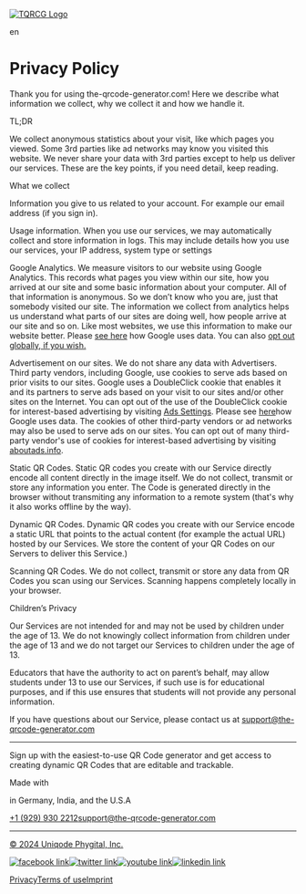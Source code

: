 [![TQRCG Logo](../../assets/images/polo-logo-v1.png)](https://www.the-qrcode-generator.com/)

[](https://www.the-qrcode-generator.com/)

[](https://www.the-qrcode-generator.com/)

[](https://www.the-qrcode-generator.com/)

[](https://www.the-qrcode-generator.com/)[](https://www.the-qrcode-generator.com/)[](https://www.the-qrcode-generator.com/scan)

en

[](https://www.the-qrcode-generator.com/mycodes)[](https://www.the-qrcode-generator.com/mycodes)

Privacy Policy
==============

Thank you for using the-qrcode-generator.com! Here we describe what information we collect, why we collect it and how we handle it.

  

TL;DR

We collect anonymous statistics about your visit, like which pages you viewed. Some 3rd parties like ad networks may know you visited this website. We never share your data with 3rd parties except to help us deliver our services. These are the key points, if you need detail, keep reading.

  

What we collect

Information you give to us related to your account. For example our email address (if you sign in).

Usage information. When you use our services, we may automatically collect and store information in logs. This may include details how you use our services, your IP address, system type or settings

  

Google Analytics. We measure visitors to our website using Google Analytics. This records what pages you view within our site, how you arrived at our site and some basic information about your computer. All of that information is anonymous. So we don’t know who you are, just that somebody visited our site. The information we collect from analytics helps us understand what parts of our sites are doing well, how people arrive at our site and so on. Like most websites, we use this information to make our website better. Please [see here](https://www.google.com/policies/privacy/partners/) how Google uses data. You can also [opt out globally, if you wish.](https://tools.google.com/dlpage/gaoptout)

Advertisement on our sites. We do not share any data with Advertisers. Third party vendors, including Google, use cookies to serve ads based on prior visits to our sites. Google uses a DoubleClick cookie that enables it and its partners to serve ads based on your visit to our sites and/or other sites on the Internet. You can opt out of the use of the DoubleClick cookie for interest-based advertising by visiting [Ads Settings](http://www.google.com/ads/preferences/). Please see [here](https://www.google.com/policies/privacy/partners/)how Google uses data. The cookies of other third-party vendors or ad networks may also be used to serve ads on our sites. You can opt out of many third-party vendor's use of cookies for interest-based advertising by visiting [aboutads.info](http://www.aboutads.info/choices/).

  

Static QR Codes. Static QR codes you create with our Service directly encode all content directly in the image itself. We do not collect, transmit or store any information you enter. The Code is generated directly in the browser without transmiting any information to a remote system (that's why it also works offline by the way).

  

Dynamic QR Codes. Dynamic QR codes you create with our Service encode a static URL that points to the actual content (for example the actual URL) hosted by our Services. We store the content of your QR Codes on our Servers to deliver this Service.)

  

Scanning QR Codes. We do not collect, transmit or store any data from QR Codes you scan using our Services. Scanning happens completely locally in your browser.

  

Children’s Privacy

Our Services are not intended for and may not be used by children under the age of 13. We do not knowingly collect information from children under the age of 13 and we do not target our Services to children under the age of 13.

  

Educators that have the authority to act on parent’s behalf, may allow students under 13 to use our Services, if such use is for educational purposes, and if this use ensures that students will not provide any personal information.

If you have questions about our Service, please contact us at [support@the-qrcode-generator.com](mailto:support@the-qrcode-generator.com)

* * *

Sign up with the easiest-to-use QR Code generator and get access to creating dynamic QR Codes that are editable and trackable.

Made with

in Germany, India, and the U.S.A

[](https://www.the-qrcode-generator.com/whats-a-qr-code)[](https://docs.the-qrcode-generator.com/en/)[](https://www.the-qrcode-generator.com/pricing?upgrade_source=nav_bar)[](https://www.the-qrcode-generator.com/blog/)

[+1 (929) 930 2212](tel:+19299302212)[support@the-qrcode-generator.com](mailto:support@the-qrcode-generator.com)

* * *

[© 2024 Uniqode Phygital, Inc.](https://www.uniqode.com/)

[![facebook link](../../../assets/images/social-channels/facebook.svg)](https://www.facebook.com/people/The-QR-Code-Generator/100094303001130/)[![twitter link](../../../assets/images/social-channels/twitter.svg)](https://x.com/theqrcodegene)[![youtube link](../../../assets/images/social-channels/youtube.svg)](https://www.youtube.com/channel/UC9NUH47iH5Sk1EeN0y4Jzaw)[![linkedin link](../../../assets/images/social-channels/linkedin.svg)](https://www.linkedin.com/company/the-qr-code-generator/)

[Privacy](https://www.the-qrcode-generator.com/privacy)[Terms of use](https://www.the-qrcode-generator.com/terms)[Imprint](https://www.the-qrcode-generator.com/imprint)